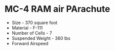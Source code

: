 # MC-4 RAM air PArachute
* Size - 370 square foot
* Material - F-111
* Number of Cells - 7 
* Suspended Weight - 360 lbs
* Forward Airspeed
